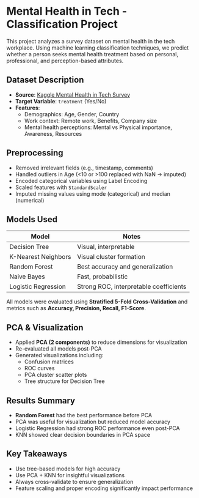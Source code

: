
#  Mental Health in Tech - Classification Project

This project analyzes a survey dataset on mental health in the tech workplace. Using machine learning classification techniques, we predict whether a person seeks mental health treatment based on personal, professional, and perception-based attributes.

##  Dataset Description

- **Source**: [Kaggle Mental Health in Tech Survey](https://www.kaggle.com/datasets/osmi/mental-health-in-tech-survey)
- **Target Variable**: `treatment` (Yes/No)
- **Features**:
  - Demographics: Age, Gender, Country
  - Work context: Remote work, Benefits, Company size
  - Mental health perceptions: Mental vs Physical importance, Awareness, Resources

## Preprocessing

- Removed irrelevant fields (e.g., timestamp, comments)
- Handled outliers in Age (<10 or >100 replaced with NaN → imputed)
- Encoded categorical variables using Label Encoding
- Scaled features with `StandardScaler`
- Imputed missing values using mode (categorical) and median (numerical)

##  Models Used

| Model                | Notes                                  |
|---------------------|----------------------------------------|
| Decision Tree        | Visual, interpretable                  |
| K-Nearest Neighbors  | Visual cluster formation               |
| Random Forest        | Best accuracy and generalization       |
| Naive Bayes          | Fast, probabilistic                    |
| Logistic Regression  | Strong ROC, interpretable coefficients |

All models were evaluated using **Stratified 5-Fold Cross-Validation** and metrics such as **Accuracy, Precision, Recall, F1-Score**.

## PCA & Visualization

- Applied **PCA (2 components)** to reduce dimensions for visualization
- Re-evaluated all models post-PCA
- Generated visualizations including:
  - Confusion matrices
  - ROC curves
  - PCA cluster scatter plots
  - Tree structure for Decision Tree

##  Results Summary

- **Random Forest** had the best performance before PCA
- PCA was useful for visualization but reduced model accuracy
- Logistic Regression had strong ROC performance even post-PCA
- KNN showed clear decision boundaries in PCA space

##  Key Takeaways

- Use tree-based models for high accuracy
- Use PCA + KNN for insightful visualizations
- Always cross-validate to ensure generalization
- Feature scaling and proper encoding significantly impact performance


